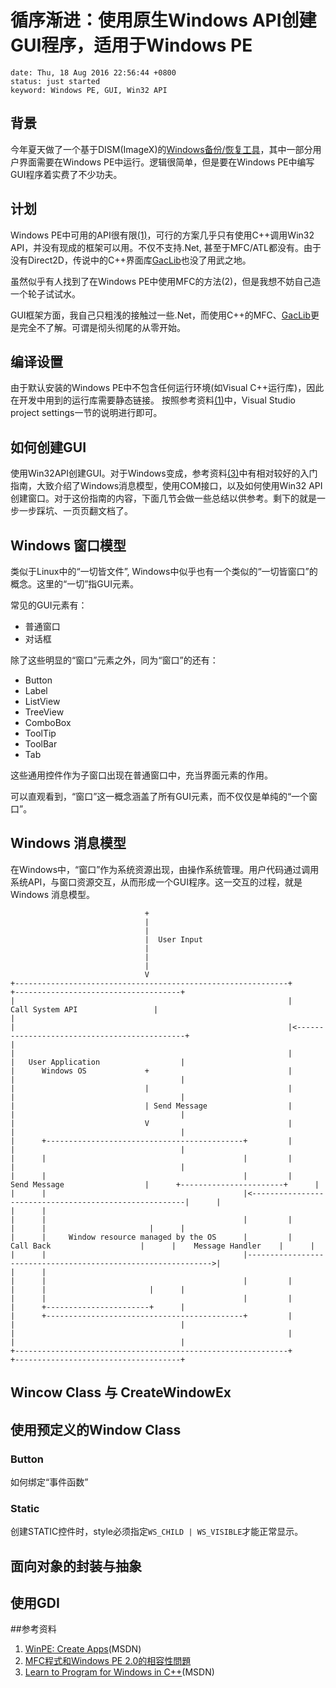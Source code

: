 # 循序渐进：使用原生Windows API创建GUI程序，适用于Windows PE
```metadata
date: Thu, 18 Aug 2016 22:56:44 +0800
status: just started
keyword: Windows PE, GUI, Win32 API
```

## 背景
今年夏天做了一个基于DISM(ImageX)的[Windows备份/恢复工具](/articles/)，其中一部分用户界面需要在Windows PE中运行。逻辑很简单，但是要在Windows PE中编写GUI程序着实费了不少功夫。
## 计划
Windows PE中可用的API很有限[(1)][]，可行的方案几乎只有使用C++调用Win32 API，并没有现成的框架可以用。不仅不支持.Net, 甚至于MFC/ATL都没有。由于没有Direct2D，传说中的C++界面库[GacLib][]也没了用武之地。

虽然似乎有人找到了在Windows PE中使用MFC的方法(2)，但是我想不妨自己造一个轮子试试水。

GUI框架方面，我自己只粗浅的接触过一些.Net，而使用C++的MFC、[GacLib][]更是完全不了解。可谓是彻头彻尾的从零开始。

## 编译设置
由于默认安装的Windows PE中不包含任何运行环境(如Visual C++运行库)，因此在开发中用到的运行库需要静态链接。
按照参考资料[(1)][]中，Visual Studio project settings一节的说明进行即可。

## 如何创建GUI
使用Win32API创建GUI。对于Windows变成，参考资料[(3)][]中有相对较好的入门指南，大致介绍了Windows消息模型，使用COM接口，以及如何使用Win32 API创建窗口。对于这份指南的内容，下面几节会做一些总结以供参考。剩下的就是一步一步踩坑、一页页翻文档了。

## Windows 窗口模型
类似于Linux中的“一切皆文件”, Windows中似乎也有一个类似的“一切皆窗口”的概念。这里的“一切”指GUI元素。

常见的GUI元素有：
- 普通窗口
- 对话框

除了这些明显的“窗口”元素之外，同为“窗口”的还有：
- Button
- Label
- ListView
- TreeView
- ComboBox
- ToolTip
- ToolBar
- Tab

这些通用控件作为子窗口出现在普通窗口中，充当界面元素的作用。

可以直观看到，“窗口”这一概念涵盖了所有GUI元素，而不仅仅是单纯的“一个窗口”。

## Windows 消息模型
在Windows中，“窗口”作为系统资源出现，由操作系统管理。用户代码通过调用系统API，与窗口资源交互，从而形成一个GUI程序。这一交互的过程，就是Windows 消息模型。

```Text
                              +
                              |
                              |
                              |  User Input
                              |
                              |
                              |
                              V
+-------------------------------------------------------------+                                              +-------------------------------------+
|                                                             |              Call System API                 |                                     |
|                                                             |<---------------------------------------------+                                     |
|                                                             |                                              |   User Application                  |
|      Windows OS             +                               |                                              |                                     |
|                             |                               |                                              |                                     |
|                             | Send Message                  |                                              |                                     |
|                             V                               |                                              |                                     |
|      +--------------------------------------------+         |                                              |                                     |
|      |                                            |         |                                              |                                     |
|      |                                            |         |                Send Message                  |      +-----------------------+      |
|      |                                            |<-------------------------------------------------------|      |                       |      |
|      |                                            |         |                                              |      |                       |      |
|      |     Window resource managed by the OS      |         |                 Call Back                    |      |    Message Handler    |      |
|      |                                            |-------------------------------------------------------------->|                       |      |
|      |                                            |         |                                              |      |                       |      |
|      |                                            |         |                                              |      +-----------------------+      |
|      +--------------------------------------------+         |                                              |                                     |
|                                                             |                                              |                                     |
+-------------------------------------------------------------+                                              +-------------------------------------+

```
## Wincow Class 与 CreateWindowEx
## 使用预定义的Window Class
### Button
如何绑定“事件函数”
### Static
创建STATIC控件时，style必须指定`WS_CHILD | WS_VISIBLE`才能正常显示。
## 面向对象的封装与抽象
## 使用GDI

##参考资料

1. [WinPE: Create Apps][(1)](MSDN)
2. [MFC程式和Windows PE 2.0的相容性問題][(2)]
3. [Learn to Program for Windows in C++][(3)](MSDN)

[(1)]: https://technet.microsoft.com/en-us/library/hh824980.aspx "WinPE: Create Apps"
[(2)]: http://priv.tw/blog/archives/304/mfc%E7%A8%8B%E5%BC%8F%E5%92%8Cwindows-pe-20%E7%9A%84%E7%9B%B8%E5%AE%B9%E6%80%A7%E5%95%8F%E9%A1%8C/ "MFC程式和Windows PE 2.0的相容性問題"
[(3)]: https://msdn.microsoft.com/library/windows/desktop/ff381399(v=vs.85).aspx "Learn to Program for Windows in C++"
[GacLib]: http://www.gaclib.net/#~/ "GacLib"

